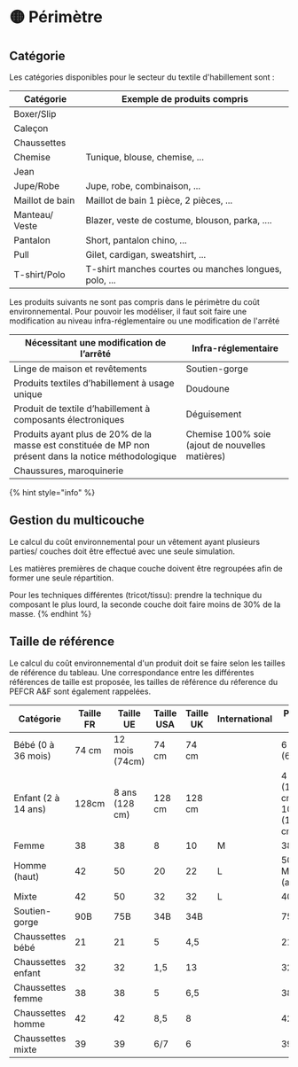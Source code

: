 # 🟡 Périmètre

## Catégorie

Les catégories disponibles pour le secteur du textile d'habillement sont :

| Catégorie       | Exemple de produits compris                           |
| --------------- | ----------------------------------------------------- |
| Boxer/Slip      |                                                       |
| Caleçon         |                                                       |
| Chaussettes     |                                                       |
| Chemise         | Tunique, blouse, chemise, ...                         |
| Jean            |                                                       |
| Jupe/Robe       | Jupe, robe, combinaison, ...                          |
| Maillot de bain | Maillot de bain 1 pièce, 2 pièces, ...                |
| Manteau/ Veste  | Blazer, veste de costume, blouson, parka, ....        |
| Pantalon        | Short, pantalon chino, ...                            |
| Pull            | Gilet, cardigan, sweatshirt, ...                      |
| T-shirt/Polo    | T-shirt manches courtes ou manches longues, polo, ... |

Les produits suivants ne sont pas compris dans le périmètre du coût environnemental. Pour pouvoir les modéliser, il faut soit faire une modification au niveau infra-réglementaire ou une modification de l'arrêté

| Nécessitant une modification de l’arrêté                                                              | Infra-réglementaire                             |
| ----------------------------------------------------------------------------------------------------- | ----------------------------------------------- |
| Linge de maison et revêtements                                                                        | Soutien-gorge                                   |
| Produits textiles d’habillement à usage unique                                                        | Doudoune                                        |
| Produit de textile d’habillement à composants électroniques                                           | Déguisement                                     |
| Produits ayant plus de 20% de la masse est constituée de MP non présent dans la notice méthodologique | Chemise 100% soie (ajout de nouvelles matières) |
| Chaussures, maroquinerie                                                                              |                                                 |

{% hint style="info" %}
## Gestion du multicouche

Le calcul du coût environnemental pour un vêtement ayant plusieurs parties/ couches doit être effectué avec une seule simulation.

Les matières premières de chaque couche doivent être regroupées afin de former une seule répartition.

Pour les techniques différentes (tricot/tissu): prendre la technique du composant le plus lourd, la seconde couche doit faire moins de 30% de la masse.
{% endhint %}

## Taille de référence

Le calcul du coût environnemental d'un produit doit se faire selon les tailles de référence du tableau. Une correspondance entre les différentes références de taille est proposée, les tailles de référence du réference du PEFCR A\&F sont également rappelées.

| Catégorie           | Taille FR | Taille UE      | Taille USA | Taille UK | International | PEFCR A\&F                        |
| ------------------- | --------- | -------------- | ---------- | --------- | ------------- | --------------------------------- |
| Bébé (0 à 36 mois)  | 74 cm     | 12 mois (74cm) | 74 cm      | 74 cm     |               | 6 mois (68cm)                     |
| Enfant (2 à 14 ans) | 128cm     | 8 ans (128 cm) | 128 cm     | 128 cm    |               | 4 ans (104 cm) ou 10 ans (140 cm) |
| Femme               | 38        | 38             | 8          | 10        | M             | 38                                |
| Homme (haut)        | 42        | 50             | 20         | 22        | L             | 50 ou M (autres)                  |
| Mixte               | 42        | 50             | 32         | 32        | L             | 40                                |
| Soutien-gorge       | 90B       | 75B            | 34B        | 34B       |               | 75B                               |
| Chaussettes bébé    | 21        | 21             | 5          | 4,5       |               | 21                                |
| Chaussettes enfant  | 32        | 32             | 1,5        | 13        |               | 32                                |
| Chaussettes femme   | 38        | 38             | 5          | 6,5       |               | 38                                |
| Chaussettes homme   | 42        | 42             | 8,5        | 8         |               | 42                                |
| Chaussettes mixte   | 39        | 39             | 6/7        | 6         |               | 39                                |
